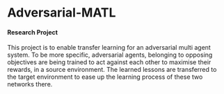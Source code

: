 # Adversarial-MATL
#### Research Project
This project is to enable transfer learning for an adversarial multi agent system. To be more specific, adversarial agents, belonging to opposing objectives are being trained to act against each other to maximise their rewards, in a source environment. The learned lessons are transferred to the target environment to ease up the learning process of these two networks there.
